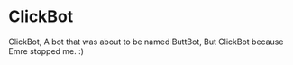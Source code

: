 # ClickBot
ClickBot, A bot that was about to be named ButtBot, But ClickBot because Emre stopped me. :)
